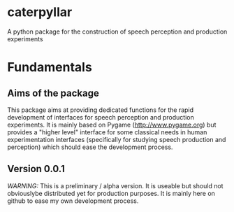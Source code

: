 # caterpyllar
A python package for the construction of speech perception and production experiments

# Fundamentals

## Aims of the package

This package aims at providing dedicated functions for the rapid development of interfaces for speech
perception and production experiments. It is mainly based on Pygame (http://www.pygame.org) but provides
a "higher level" interface for some classical needs in human experimentation interfaces (specifically for
studying speech production and perception) which should ease the development process.

## Version 0.0.1

_WARNING:_ This is a preliminary / alpha version. It is useable but should not obviouslybe distributed yet
for production purposes. It is mainly here on github to ease my own development process.

